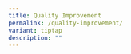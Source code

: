 ```yaml
---
title: Quality Improvement
permalink: /quality-improvement/
variant: tiptap
description: ""
---
```

